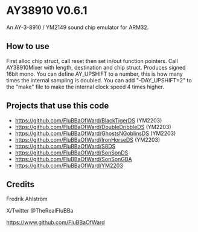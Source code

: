 # AY38910 V0.6.1

An AY-3-8910 / YM2149 sound chip emulator for ARM32.

## How to use

First alloc chip struct, call reset then set in/out function pointers.
Call AY38910Mixer with length, destination and chip struct.
Produces signed 16bit mono.
You can define AY_UPSHIFT to a number, this is how many times the internal
sampling is doubled. You can add "-DAY_UPSHIFT=2" to the "make" file to
make the internal clock speed 4 times higher.

## Projects that use this code

* https://github.com/FluBBaOfWard/BlackTigerDS (YM2203)
* https://github.com/FluBBaOfWard/DoubleDribbleDS (YM2203)
* https://github.com/FluBBaOfWard/GhostsNGoblinsDS (YM2203)
* https://github.com/FluBBaOfWard/IronHorseDS (YM2203)
* https://github.com/FluBBaOfWard/S8DS
* https://github.com/FluBBaOfWard/SonSonDS
* https://github.com/FluBBaOfWard/SonSonGBA
* https://github.com/FluBBaOfWard/YM2203

## Credits

Fredrik Ahlström

X/Twitter @TheRealFluBBa

https://www.github.com/FluBBaOfWard
